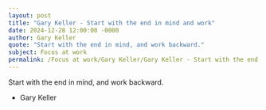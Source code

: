 ```yaml
---
layout: post
title: "Gary Keller - Start with the end in mind and work"
date: 2024-12-28 12:00:00 -0000
author: Gary Keller
quote: "Start with the end in mind, and work backward."
subject: Focus at work
permalink: /Focus at work/Gary Keller/Gary Keller - Start with the end in mind and work
---
```


Start with the end in mind, and work backward.

- Gary Keller
